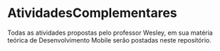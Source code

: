 # AtividadesComplementares
Todas as atividades propostas pelo professor Wesley, em sua matéria teórica de Desenvolvimento Mobile serão postadas neste repositório.
